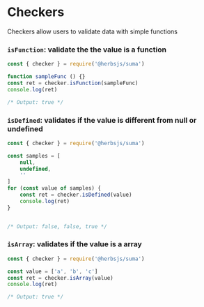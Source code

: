 # Checkers 

Checkers allow users to validate data with simple functions

### `isFunction`: validate the the value is a function

```javascript
const { checker } = require('@herbsjs/suma')

function sampleFunc () {}
const ret = checker.isFunction(sampleFunc)
console.log(ret)

/* Output: true */
```

### `isDefined`: validates if the value is different from null or undefined

```javascript
const { checker } = require('@herbsjs/suma')

const samples = [
    null,
    undefined,
    ''
]
for (const value of samples) {
    const ret = checker.isDefined(value)
    console.log(ret)    
}


/* Output: false, false, true */
```

### `isArray`: validates if the value is a array

```javascript
const { checker } = require('@herbsjs/suma')

const value = ['a', 'b', 'c']
const ret = checker.isArray(value)
console.log(ret)

/* Output: true */
```